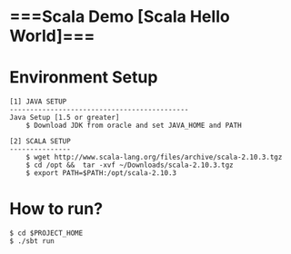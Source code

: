 ===Scala Demo [Scala Hello World]===
====================================
Environment Setup
=================
	[1] JAVA SETUP
	--------------------------------------------
	Java Setup [1.5 or greater]
	    $ Download JDK from oracle and set JAVA_HOME and PATH

	[2] SCALA SETUP
	---------------
		$ wget http://www.scala-lang.org/files/archive/scala-2.10.3.tgz
		$ cd /opt &&  tar -xvf ~/Downloads/scala-2.10.3.tgz
		$ export PATH=$PATH:/opt/scala-2.10.3

How to run?
============
	$ cd $PROJECT_HOME
	$ ./sbt run 


